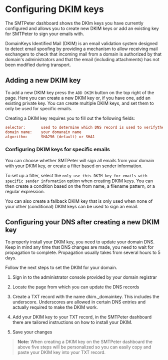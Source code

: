 # Configuring DKIM keys

The SMTPeter dashboard shows the DKIm keys you have currently 
configured and allows you to create new DKIM keys or add an 
existing key for SMTPeter to sign your emails with.

DomainKeys Identified Mail (DKIM) is an email validation 
system designed to detect email spoofing by providing a 
mechanism to allow receiving mail exchangers to check that 
incoming mail from a domain is authorized by that domain's 
administrators and that the email (including attachments) 
has not been modified during transport.

## Adding a new DKIM key

To add a new DKIM key press the `ADD DKIM` button on the top right 
of the page. Here you can create a new DKIM key or, if you have one, 
add an existing private key. You can create multiple DKIM keys, and
set them to only be used for specific emails. 

Creating a DKIM key requires you to fill out the  following fields:

```ini
selector:       used to determine which DNS record is used to verifythe public key
domain name:    your domanain name
algorithm:      SHA256 (default) or SHA1
```

### Configuring DKIM keys for specific emails

You can choose whether SMTPeter will sign all emails from your domain with 
your DKIM key, or create a filter based on sender information.

To set up a filter, select the `only use this DKIM key for emails with specific sender information` 
option when creating DKIM keys. You can then create a condition based on the from name, a filename 
pattern, or a regular expression. 

You can also create a fallback DKIM key that is only used when none of your other 
(conditional) DKIM keys can be used to sign an email. 

## Configuring your DNS after creating a new DKIM key

To properly install your DKIM key, you need to update 
your domain DNS. Keep in mind any time that DNS changes are made, 
you need to wait for propagation to complete. Propagation usually 
takes from several hours to 5 days.

Follow the next steps to set the DKIM for your domain.

  1. Sign in to the administrator console provided by your domain registrar
  
  2. Locate the page from which you can update the DNS records
  
  3. Create a TXT record with the name dkim._domainkey. This includes the underscore. 
  Underscores are allowed in certain DNS entries and actually required to make the DKIM work.
  
  4. Add your DKIM key to your TXT record, in the SMTPeter dashboard there are tailored instructions 	on how to install your DKIM. 
  
  5. Save your changes

 >**Note:** When creating a DKIM key on the SMTPeter dashboard the above five steps will be 
 personalized so you can easily copy and paste your DKIM key into your TXT record. 